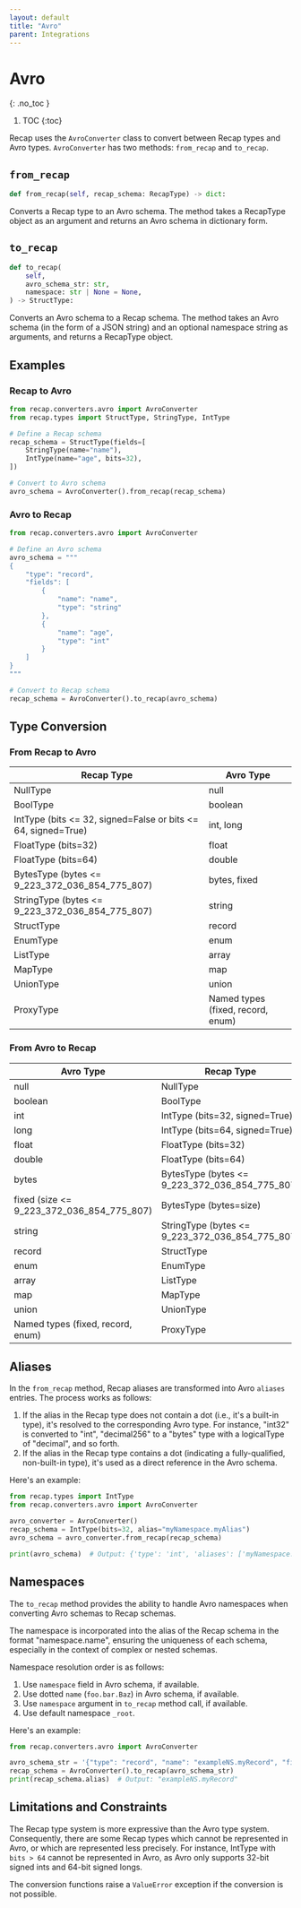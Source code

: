 ```yaml
---
layout: default
title: "Avro"
parent: Integrations
---
```


# Avro
{: .no_toc }

1. TOC
{:toc}

Recap uses the `AvroConverter` class to convert between Recap types and Avro types. `AvroConverter` has two methods: `from_recap` and `to_recap`.

## `from_recap`

```python
def from_recap(self, recap_schema: RecapType) -> dict:
```

Converts a Recap type to an Avro schema. The method takes a RecapType object as an argument and returns an Avro schema in dictionary form.

## `to_recap`

```python
def to_recap(
    self,
    avro_schema_str: str,
    namespace: str | None = None,
) -> StructType:
```

Converts an Avro schema to a Recap schema. The method takes an Avro schema (in the form of a JSON string) and an optional namespace string as arguments, and returns a RecapType object.

## Examples

### Recap to Avro

```python
from recap.converters.avro import AvroConverter
from recap.types import StructType, StringType, IntType

# Define a Recap schema
recap_schema = StructType(fields=[
    StringType(name="name"),
    IntType(name="age", bits=32),
])

# Convert to Avro schema
avro_schema = AvroConverter().from_recap(recap_schema)
```

### Avro to Recap

```python
from recap.converters.avro import AvroConverter

# Define an Avro schema
avro_schema = """
{
    "type": "record",
    "fields": [
        {
            "name": "name",
            "type": "string"
        },
        {
            "name": "age",
            "type": "int"
        }
    ]
}
"""

# Convert to Recap schema
recap_schema = AvroConverter().to_recap(avro_schema)
```

## Type Conversion

### From Recap to Avro

| Recap Type | Avro Type |
|------------------------------------|-----------|
| NullType                           | null      |
| BoolType                           | boolean   |
| IntType (bits <= 32, signed=False or bits <= 64, signed=True) | int, long |
| FloatType (bits=32)                | float     |
| FloatType (bits=64)                | double    |
| BytesType (bytes <= 9_223_372_036_854_775_807) | bytes, fixed |
| StringType (bytes <= 9_223_372_036_854_775_807) | string    |
| StructType                         | record    |
| EnumType                           | enum      |
| ListType                           | array     |
| MapType                            | map       |
| UnionType                          | union     |
| ProxyType                          | Named types (fixed, record, enum) |

### From Avro to Recap

| Avro Type | Recap Type |
|-----------|------------------------------------|
| null      | NullType                           |
| boolean   | BoolType                           |
| int       | IntType (bits=32, signed=True)     |
| long      | IntType (bits=64, signed=True)     |
| float     | FloatType (bits=32)                |
| double    | FloatType (bits=64)                |
| bytes     | BytesType (bytes <= 9_223_372_036_854_775_807) |
| fixed (size <= 9_223_372_036_854_775_807) | BytesType (bytes=size) |
| string    | StringType (bytes <= 9_223_372_036_854_775_807) |
| record    | StructType                         |
| enum      | EnumType                           |
| array     | ListType                           |
| map       | MapType                            |
| union     | UnionType                          |
| Named types (fixed, record, enum) | ProxyType |

## Aliases

In the `from_recap` method, Recap aliases are transformed into Avro `aliases` entries. The process works as follows:

1. If the alias in the Recap type does not contain a dot (i.e., it's a built-in type), it's resolved to the corresponding Avro type. For instance, "int32" is converted to "int", "decimal256" to a "bytes" type with a logicalType of "decimal", and so forth.
2. If the alias in the Recap type contains a dot (indicating a fully-qualified, non-built-in type), it's used as a direct reference in the Avro schema.

Here's an example:

```python
from recap.types import IntType
from recap.converters.avro import AvroConverter

avro_converter = AvroConverter()
recap_schema = IntType(bits=32, alias="myNamespace.myAlias")
avro_schema = avro_converter.from_recap(recap_schema)

print(avro_schema)  # Output: {'type': 'int', 'aliases': ['myNamespace.myAlias']}
```

## Namespaces

The `to_recap` method provides the ability to handle Avro namespaces when converting Avro schemas to Recap schemas.

The namespace is incorporated into the alias of the Recap schema in the format "namespace.name", ensuring the uniqueness of each schema, especially in the context of complex or nested schemas.

Namespace resolution order is as follows:

1. Use `namespace` field in Avro schema, if available.
2. Use dotted `name` (`foo.bar.Baz`) in Avro schema, if available.
3. Use `namespace` argument in `to_recap` method call, if available.
4. Use default namespace `_root`.

Here's an example:

```python
from recap.converters.avro import AvroConverter

avro_schema_str = '{"type": "record", "name": "exampleNS.myRecord", "fields": []}'
recap_schema = AvroConverter().to_recap(avro_schema_str)
print(recap_schema.alias)  # Output: "exampleNS.myRecord"
```

## Limitations and Constraints

The Recap type system is more expressive than the Avro type system. Consequently, there are some Recap types which cannot be represented in Avro, or which are represented less precisely. For instance, IntType with `bits > 64` cannot be represented in Avro, as Avro only supports 32-bit signed ints and 64-bit signed longs.

The conversion functions raise a `ValueError` exception if the conversion is not possible.
